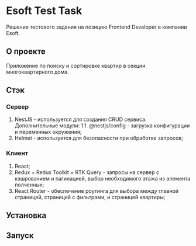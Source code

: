 # Esoft Test Task

Решение тестового задания на позицию Frontend Developer в компании Esoft.

## О проекте

Приложение по поиску и сортировке квартир в секции многоквартирного дома.

## Стэк

### Сервер

1. NestJS - используется для создания CRUD сервиса. Дополнительные модули:
   1.1. @nestjs/config - загрузка конфигурации и переменных окружения;
2. Helmet - используется для безопасности при обработке запросов;

### Клиент

1. React;
2. Redux + Redux Toolkit + RTK Query - запросы на сервер с кэшрованием и пагинацией, выбор необходимого этажа из элемента полченных;
3. React Router - обеспечение роутинга для выбора между главной страницей, страницей с фильтрами, и страницей квартиры;

## Установка

## Запуск
